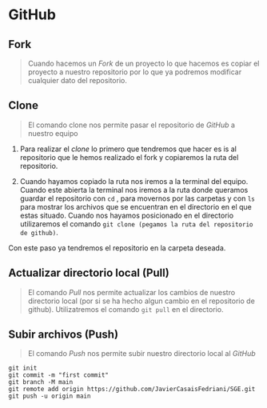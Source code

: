 # GitHub
## Fork
> Cuando hacemos un *Fork* de un proyecto lo que hacemos es copiar el proyecto a nuestro repositorio por lo que ya podremos modificar cualquier dato del repositorio.

[imgFork]: Imagenes/fork.png

## Clone
> El comando clone nos permite pasar el repositorio de *GitHub* a nuestro equipo

1) Para realizar el *clone* lo primero que tendremos que hacer es is al repositorio que le hemos realizado el fork y copiaremos la ruta del repositorio.

[imgClone1]: Imagenes/clone1

2) Cuando hayamos copiado la ruta nos iremos a la terminal del equipo. Cuando este abierta la terminal nos iremos a la ruta donde queramos guardar el repositorio con `cd` , para movernos por las carpetas y con `ls` para mostrar los archivos que se encuentran en el directorio en el que estas situado. Cuando nos hayamos posicionado en el directorio utilizaremos el comando `git clone (pegamos la ruta del repositorio de github)`.

[imgClone2]: Imagenes/clone2

Con este paso ya tendremos el repositorio en la carpeta deseada. 

## Actualizar directorio local (Pull)

> El comando *Pull* nos permite actualizar los cambios de nuestro directorio local (por si se ha hecho algun cambio en el repositorio de github). Utilizatremos el comando `git pull` en el directorio.

## Subir archivos (Push)

> El comando *Push* nos permite subir nuestro directorio local al *GitHub*
```
git init
git commit -m "first commit"
git branch -M main
git remote add origin https://github.com/JavierCasaisFedriani/SGE.git
git push -u origin main
```
